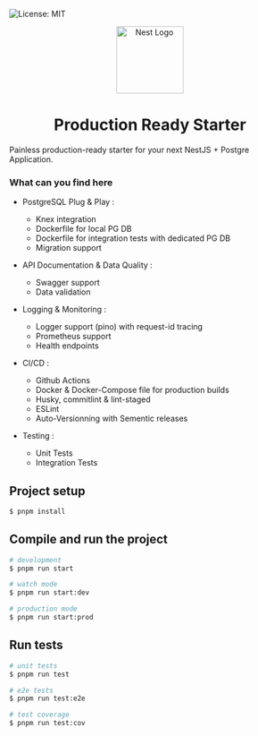 ![License: MIT](https://img.shields.io/badge/License-MIT-yellow.svg)


<p align="center">
  <a href="http://nestjs.com/" target="blank"><img src="https://nestjs.com/img/logo-small.svg" width="120" alt="Nest Logo" /></a>
</p>

<h1 align="center">
Production Ready Starter
</h1>

Painless production-ready starter for your next NestJS + Postgre Application. 

### What can you find here

* PostgreSQL Plug & Play :
  * Knex integration
  * Dockerfile for local PG DB
  * Dockerfile for integration tests with dedicated PG DB
  * Migration support

* API Documentation & Data Quality :
  * Swagger support
  * Data validation

* Logging & Monitoring :
  * Logger support (pino) with request-id tracing
  * Prometheus support
  * Health endpoints

* CI/CD :
  * Github Actions 
  * Docker & Docker-Compose file for production builds
  * Husky, commitlint & lint-staged
  * ESLint
  * Auto-Versionning with Sementic releases

* Testing :
  * Unit Tests 
  * Integration Tests


## Project setup

```bash
$ pnpm install
```

## Compile and run the project

```bash
# development
$ pnpm run start

# watch mode
$ pnpm run start:dev

# production mode
$ pnpm run start:prod
```

## Run tests

```bash
# unit tests
$ pnpm run test

# e2e tests
$ pnpm run test:e2e

# test coverage
$ pnpm run test:cov
```

